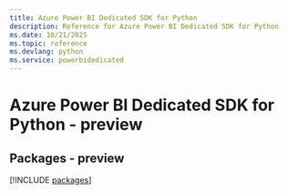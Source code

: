 ```yaml
---
title: Azure Power BI Dedicated SDK for Python
description: Reference for Azure Power BI Dedicated SDK for Python
ms.date: 10/21/2025
ms.topic: reference
ms.devlang: python
ms.service: powerbidedicated
---
```

# Azure Power BI Dedicated SDK for Python - preview
## Packages - preview
[!INCLUDE [packages](power-bi-dedicated-index.md)]